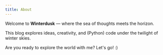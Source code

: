 ```yaml
---
title: About
---
```


Welcome to **Winterdusk** — where the sea of thoughts meets the horizon.

This blog explores ideas, creativity, and (Python) code under the twilight of winter skies.

Are you ready to explore the world with me? Let's go! :)